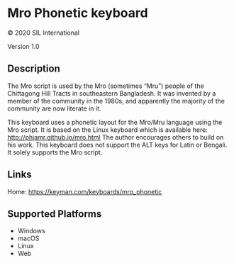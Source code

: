 Mro Phonetic keyboard
==============

© 2020 SIL International

Version 1.0

Description
-----------

The Mro script is used by the Mro (sometimes “Mru”) people of the Chittagong Hill Tracts in 
southeastern Bangladesh. It was invented by a member of the community in the 1980s, and 
apparently the majority of the community are now literate in it.

This keyboard uses a phonetic layout for the Mro/Mru language using the Mro script. It is based on 
the Linux keyboard which is available here: http://phjamr.github.io/mro.html
The author encourages others to build on his work. This keyboard does not support the ALT keys for Latin 
or Bengali. It solely supports the Mro script.

Links
-----
Home: https://keyman.com/keyboards/mro_phonetic

Supported Platforms
-------------------
 * Windows
 * macOS
 * Linux
 * Web

